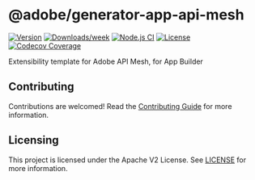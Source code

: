 <!--
Copyright 2022 Adobe. All rights reserved.
This file is licensed to you under the Apache License, Version 2.0 (the "License");
you may not use this file except in compliance with the License. You may obtain a copy
of the License at http://www.apache.org/licenses/LICENSE-2.0

Unless required by applicable law or agreed to in writing, software distributed under
the License is distributed on an "AS IS" BASIS, WITHOUT WARRANTIES OR REPRESENTATIONS
OF ANY KIND, either express or implied. See the License for the specific language
governing permissions and limitations under the License.
-->

# @adobe/generator-app-api-mesh

[![Version](https://img.shields.io/npm/v/@adobe/generator-app-api-mesh.svg)](https://npmjs.org/package/@adobe/generator-app-api-mesh)
[![Downloads/week](https://img.shields.io/npm/dw/@adobe/generator-app-api-mesh.svg)](https://npmjs.org/package/@adobe/generator-app-api-mesh)
[![Node.js CI](https://github.com/adobe/generator-app-api-mesh/actions/workflows/run-tests-on-pr-and-push-to-main.yml/badge.svg)](https://github.com/adobe/generator-app-api-mesh/actions/workflows/run-tests-on-pr-and-push-to-main.yml)
[![License](https://img.shields.io/npm/l/@adobe/generator-app-api-mesh.svg)](https://github.com/adobe/generator-app-api-mesh/blob/main/package.json)
[![Codecov Coverage](https://img.shields.io/codecov/c/github/adobe/generator-app-api-mesh/master.svg?style=flat-square)](https://codecov.io/gh/adobe/generator-app-api-mesh/)

Extensibility template for Adobe API Mesh, for App Builder

## Contributing

Contributions are welcomed! Read the [Contributing Guide](CONTRIBUTING.md) for more information.

## Licensing

This project is licensed under the Apache V2 License. See [LICENSE](LICENSE) for more information.
